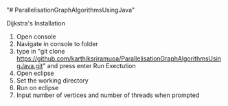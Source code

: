 "# ParallelisationGraphAlgorithmsUsingJava" 

Dijkstra's
Installation
  1. Open console
  2. Navigate in console to folder
  3. type in "git clone https://github.com/karthiksriramuoa/ParallelisationGraphAlgorithmsUsingJava.git" and press enter
Run Exectution
  1. Open eclipse
  2. Set the working directory
  3. Run on eclipse
  4. Input number of vertices and number of threads when prompted
